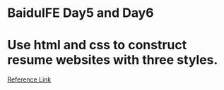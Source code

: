 # BaiduIFE Day5 and Day6
# Use html and css to construct resume websites with three styles.


[Reference Link](http://ife.baidu.com/course/detail/id/40)

